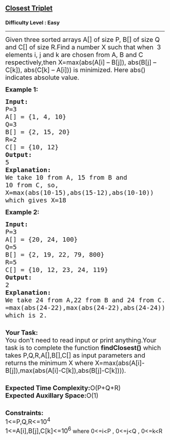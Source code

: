 <h2><a href="https://www.geeksforgeeks.org/problems/closest-triplet3807/1">Closest Triplet</a></h2><h3>Difficulty Level : Easy</h3><hr><div class="problems_problem_content__Xm_eO"><p><span style="font-size:20px">Given three sorted arrays A[] of size P, B[] of size Q and C[] of size R.Find a number X such that when&nbsp; 3 elements i, j and k are chosen from A, B and C respectively,then&nbsp;X=max(abs(A[i] – B[j]), abs(B[j] – C[k]), abs(C[k] – A[i])) is minimized. Here abs() indicates absolute value.</span></p>

<p><strong><span style="font-size:20px">Example 1:</span></strong></p>

<pre><span style="font-size:20px"><strong>Input: </strong>
P=3
A[] = {1, 4, 10}
Q=3
B[] = {2, 15, 20}
R=2
C[] = {10, 12}
<strong>Output:</strong>
5
<strong>Explanation:</strong>
We take 10 from A, 15 from B and
10 from C, so,
X=max(abs(10-15),abs(15-12),abs(10-10))
which gives X=18</span></pre>

<p><strong><span style="font-size:20px">Example 2:</span></strong></p>

<pre><span style="font-size:20px"><strong>Input: </strong>
P=3
A[] = {20, 24, 100}
Q=5
B[] = {2, 19, 22, 79, 800}
R=5
C[] = {10, 12, 23, 24, 119}
<strong>Output:
</strong>2
<strong>Explanation:</strong>
We take 24 from A,22 from B and 24 from C.X
=max(abs(24-22),max(abs(24-22),abs(24-24)))
which is 2.</span></pre>

<p><br>
<span style="font-size:20px"><strong>Your Task:</strong><br>
You don't need to read input or print anything.Your task is to complete the function <strong>findClosest()</strong> which takes P,Q,R,A[],B[],C[] as input parameters and returns the minimum X where X=max(abs(A[i]-B[j]),max(abs(A[i]-C[k]),abs(B[j]-C[k]))).</span></p>

<p><br>
<span style="font-size:20px"><strong>Expected Time Complexity:</strong>O(P+Q+R)<br>
<strong>Expected Auxillary Space:</strong>O(1)</span></p>

<p><br>
<span style="font-size:20px"><strong>Constraints:</strong><br>
1&lt;=P,Q,R&lt;=10<sup>4</sup><br>
1&lt;=A[i],B[j],C[k]&lt;=10<sup>6 </sup></span><span style="font-size:18px">where 0&lt;=i&lt;P , 0&lt;=j&lt;Q , 0&lt;=k&lt;R</span></p>
</div>